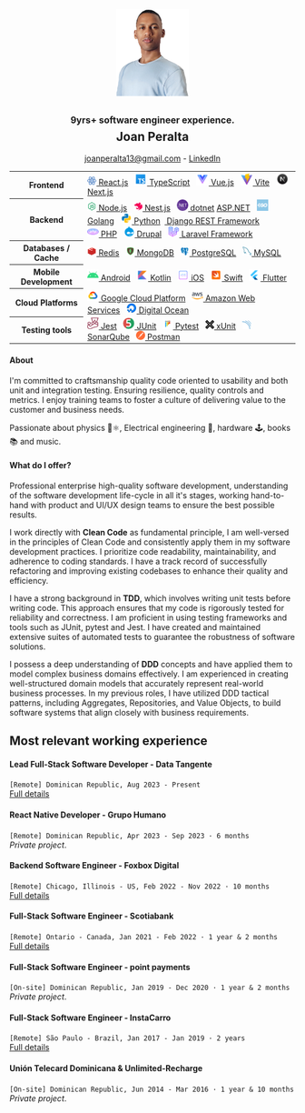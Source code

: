 <p align="center">
<img src="./images/profile.png" width="128px" style="padding: 0; margin: 0;"/><br />
<h2 align="center">
<div style="font-size: 1rem;margin-bottom: 0.4rem;" >9yrs+ software engineer experience.</div>
Joan Peralta<br/>
</h2>
<p align="center"><a href="mailto://joanperalta13@gmail.com">joanperalta13@gmail.com</a> - <a href="https://www.linkedin.com/in/joan-peralta/">LinkedIn</a></p>
</p>

<table align="center">
  <tbody>
    <tr>
      <th>Frontend</th>
      <td>
        <a href="https://react.dev/"><img src="./images/react.svg" width="16px"/> React.js</a>&nbsp;&nbsp;
        <a href="https://www.typescriptlang.org/"><img src="./images/typescript.svg" width="22px"/> TypeScript</a>&nbsp;&nbsp;
        <a href="https://vuejs.org/"><img src="./images/vue.svg" width="22px"/> Vue.js</a>&nbsp;&nbsp;
        <a href="https://vitejs.dev/"><img src="./images/vite.svg" width="22px"/> Vite<a>&nbsp;&nbsp;
        <a href="https://nextjs.org/"><img src="./images/nextjs.svg" width="22px"/> Next.js</a>
      </td>
    </tr>
    <tr>
      <th>Backend</th>
      <td>
        <a href="https://nodejs.org"/><img src="./images/nodejs.svg" width="16px"/> Node.js</a>&nbsp;&nbsp;
        <a href="https://nodejs.org"/><img src="./images/nestjs.svg" width="16px"/> Nest.js</a>&nbsp;&nbsp;
        <a href="https://dotnet.microsoft.com/"><img src="./images/dotnet.svg" width="20px"/> dotnet</a>  <a href="https://dotnet.microsoft.com/en-us/apps/aspnet">ASP.NET</a>&nbsp;&nbsp;
        <a href="https://go.dev/"><img src="./images/golang.svg" width="20px"/> Golang</a>&nbsp;&nbsp;
        <a href="https://www.python.org/"><img src="./images/python.svg" width="20px"/> Python</a>&nbsp;&nbsp;<a href="https://www.django-rest-framework.org"> Django REST Framework</a><br/>
        <a href="https//php.net"><img src="./images/php.svg" width="20px"/> PHP</a>&nbsp;&nbsp;
        <a href="https//php.net"><img src="./images/drupal.svg" width="20px"/> Drupal</a>&nbsp;&nbsp;
        <a href="https//php.net"><img src="./images/laravel.png" width="20px"/> Laravel Framework</a>
      </td>
    </tr>
    <tr>
      <th>Databases / Cache</th>
      <td>
        <a href="https://redis.io/"/><img src="./images/redis.svg" width="16px"/> Redis</a>&nbsp;&nbsp;
        <a href="https://www.postgresql.org/"/><img src="./images/mongodb.svg" width="16px"/> MongoDB</a>&nbsp;&nbsp;
        <a href="https://www.postgresql.org/"/><img src="./images/postgres.svg" width="16px"/> PostgreSQL</a>&nbsp;&nbsp;
        <a href="https://www.mysql.com/"/><img src="./images/mysql.svg" width="16px"/> MySQL</a>
      </td>
    </tr>
    <tr>
      <th>Mobile Development</th>
      <td>
        <a href="https://developer.android.com/"><img src="./images/android.svg" width="20px"/> Android</a>&nbsp;&nbsp;
        <a href="https://developer.apple.com/ios/"><img src="./images/kotlin.svg" width="20px"/> Kotlin</a>&nbsp;&nbsp;
        <a href="https://developer.apple.com/ios/"><img src="./images/ios.svg" width="20px"/> iOS</a>&nbsp;&nbsp;
        <a href="https://developer.apple.com/ios/"><img src="./images/swift.svg" width="20px"/> Swift</a>&nbsp;&nbsp;
        <a href="https://flutter.dev/"><img src="./images/flutter.svg" width="20px"/> Flutter</a>
      </td>
    </tr>
    <tr>
      <th>Cloud Platforms</th>
      <td>
        <a href="https://developer.android.com/](https://cloud.google.com/"><img src="./images/gcp.svg" width="20px"/> Google Cloud Platform</a>&nbsp;&nbsp;
        <a href="https://aws.amazon.com/"><img src="./images/aws.svg" width="20px"/> Amazon Web Services</a>&nbsp;&nbsp;
        <a href="https://www.digitalocean.com/"><img src="./images/digitalocean.png" width="18px"/> Digital Ocean</a>
      </td>
    </tr>
    <tr>
      <th>Testing tools</th>
      <td>
        <a href="https://jestjs.io/" rel="nofollow"><img src="./images/jest.svg" width="20px"
            style="max-width: 100%;"> Jest</a>&nbsp;&nbsp;
        <a href="https://junit.org/junit5/" rel="nofollow"><img src="./images/junit.svg"
            width="20px" style="max-width: 100%;"> JUnit</a>&nbsp;&nbsp;
        <a href="https://docs.pytest.org/" rel="nofollow"><img src="./images/pytest.svg"
            width="18px" style="max-width: 100%;"> Pytest</a>&nbsp;&nbsp;
        <a href="https://xunit.net/"><img src="./images/xunit.png" width="16px"
            style="max-width: 100%;"> xUnit</a>&nbsp;&nbsp;
        <a href="https://www.sonarsource.com/products/sonarqube/"><img src="./images/sonarqube.svg" width="16px"
            style="max-width: 100%;"> SonarQube</a>&nbsp;&nbsp;
        <a href="https://www.postman.com/"><img src="./images/postman.svg" width="16px"
            style="max-width: 100%;"> Postman</a>
      </td>
    </tr>
  </tbody>
</table>

#### About

I'm committed to craftsmanship quality code oriented to usability and both unit and integration testing. Ensuring resilience, quality controls and metrics. I enjoy training teams to foster a culture of delivering value to the customer and business needs.

Passionate about physics 🔭⚛, Electrical engineering 🔋, hardware 🕹️, books📚 and music.

#### What do I offer?

Professional enterprise high-quality software development, understanding of the software development life-cycle in all it's stages, working hand-to-hand with product and UI/UX design teams to ensure the best possible results.

I work directly with **Clean Code** as fundamental principle, I am well-versed in the principles of Clean Code and consistently apply them in my software development practices. I prioritize code readability, maintainability, and adherence to coding standards. I have a track record of successfully refactoring and improving existing codebases to enhance their quality and efficiency.

I have a strong background in **TDD**, which involves writing unit tests before writing code. This approach ensures that my code is rigorously tested for reliability and correctness. I am proficient in using testing frameworks and tools such as JUnit, pytest and Jest. I have created and maintained extensive suites of automated tests to guarantee the robustness of software solutions.

I possess a deep understanding of **DDD** concepts and have applied them to model complex business domains effectively. I am experienced in creating well-structured domain models that accurately represent real-world business processes. In my previous roles, I have utilized DDD tactical patterns, including Aggregates, Repositories, and Value Objects, to build software systems that align closely with business requirements.

## Most relevant working experience

#### Lead Full-Stack Software Developer - Data Tangente

`[Remote] Dominican Republic, Aug 2023 - Present`<br/> [Full details](./data-tangente.md)

#### React Native Developer - Grupo Humano

`[Remote] Dominican Republic, Apr 2023 - Sep 2023 · 6 months`<br/> _Private project_.

#### Backend Software Engineer - Foxbox Digital

`[Remote] Chicago, Illinois - US, Feb 2022 - Nov 2022 · 10 months`<br/>[Full details](./foxbox-digital.md)

#### Full-Stack Software Engineer - Scotiabank

`[Remote] Ontario - Canada, Jan 2021 - Feb 2022 · 1 year & 2 months`<br/>[Full details](./scotiabank.md)

#### Full-Stack Software Engineer - point payments

`[On-site] Dominican Republic, Jan 2019 - Dec 2020 · 1 year & 2 months`<br/> _Private project_.

#### Full-Stack Software Engineer - InstaCarro

`[Remote] São Paulo - Brazil, Jan 2017 - Jan 2019 · 2 years`<br/>[Full details](./instacarro.md)

#### Unión Telecard Dominicana & Unlimited-Recharge

`[On-site] Dominican Republic, Jun 2014 - Mar 2016 · 1 year & 10 months`<br /> _Private project_.
